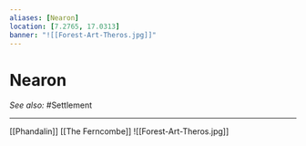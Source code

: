 ```yaml
---
aliases: [Nearon]
location: [7.2765, 17.0313]
banner: "![[Forest-Art-Theros.jpg]]"
---
```


# Nearon
*See also:* #Settlement 
___
[[Phandalin]] [[The Ferncombe]]
![[Forest-Art-Theros.jpg]]